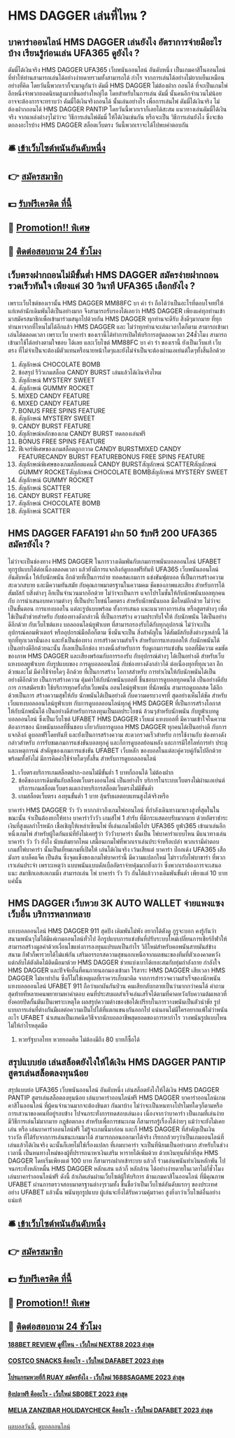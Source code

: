 # HMS DAGGER เล่นที่ไหน ?
## บาคาร่าออนไลน์ HMS DAGGER เล่นยังไง อัตราการจ่ายมีอะไรบ้าง เรียนรู้ก่อนเล่น UFA365 ดูยังไง ?
ดัมมี่ได้เงินจริง HMS DAGGER UFA365 เว็บพนันออนไลน์ อันดับหนึ่ง เป็นเกมคาสิโนออนไลน์ที่ทำให้ท่านสามารถเล่นได้อย่างง่ายดายรวมทั้งสามารถได้ กำไร จากการเล่นได้อย่างไม่ยากเย็นเหมือนอย่างที่คิด โดยวันนี้พวกเราก็จะมาดูกันว่า ดัมมี่ HMS DAGGER ไม่ต้องฝาก ถอนได้ ที่จะเป็นเกมไพ่อีกหนึ่งจำพวกยอดนิยมสูงมากขึ้นอย่างใหญ่โต โดยสำหรับในการเล่น ดัมมี่ นั้นคนอีกจำนวนไม่น้อยอาจจะต้องการจะทราบว่า ดัมมี่ได้เงินจริงถอนได้ นั้นเล่นอย่างไร เพื่อการเล่นไพ่ ดัมมี่ได้เงินจริง ไม่ต้องฝากถอนได้ HMS DAGGER PANTIP โดยวันนี้พวกเราก็เลยได้สะสม แนวทางเล่นดัมมี่ได้เงินจริง จากแหล่งต่างๆไม่ว่าจะ วิธีการเล่นไพ่ดัมมี่ ให้ได้เงินเช่นกัน หรือจะเป็น วิธีการเล่นยังไง ซึ่งจะข้อตกลงอะไรบ้าง HMS DAGGER สล็อตเว็บตรง วันนี้พวกเราจะได้ไปพบคำตอบกัน

## 🛎 [เข้าเว็บไซต์พนันอันดับหนึ่ง](https://bit.ly/3SdLNi2)
## 👉 [สมัครสมาชิก](https://bit.ly/3SdLNi2)
## 💵 [รับฟรีเครดิต ที่นี้](https://bit.ly/3dyRKHj)
## 👑 [Promotion!! พิเศษ](https://bit.ly/3dyRKHj)
## 📱 [ติดต่อสอบถาม 24 ชัวโมง](https://bit.ly/3dyRKHj)

## เว็บตรงฝากถอนไม่มีขั้นต่ำ HMS DAGGER สมัครง่ายฝากถอนรวดเร็วทันใจ เพียงแค่ 30 วินาที UFA365 เลือกยังไง ?
เพราะเว็บไซต์ของเรานั้น HMS DAGGER MM88FC บา ค่า ร่า ถือได้ว่าเป็นอะไรที่ตอบโจทย์ให้แก่เหล่านักเดิมพันได้เป็นอย่างมาก จึงสามารถรับรองได้เลยว่า HMS DAGGER เพียงแค่ทุกท่านเข้ามาสมัครสมาชิกเพื่อเข้ามาร่วมสนุกไปด้วยกัน HMS DAGGER ทุกท่านจะดีรับ สิ่งดีๆมากมาย ที่ทุกท่านหาจากที่ไหนไม่ได้อีกแล้ว HMS DAGGER และ ไม่ว่าทุกท่านจะเล่นเวลาใดก็ตาม สามารถเข้ามาเล่นได้ตลอดเวลา เพราะเว็บ บาคาร่า ของเรานี้ได้ทำการเปิดให้บริการอยู่ตลอดเวลา 24ชั่วโมง สามารถเข้ามาใช้ได้อย่างตามใจชอบ ได้เลย และเว็บไซต์ MM88FC บา ค่า ร่า ของเรานี้ ยังเป็นเว็บแท้ เว็บตรง ที่ไม่จำเป็นจะต้องมีตัวแทนหรือนายหน้าใดๆและยังไม่จำเป็นจะต้องผ่านเอเย่นต์ใดๆทั้งสิ้นอีกด้วย
1. สัญลักษณ์ CHOCOLATE BOMB
2. ข้อสรุป รีวิวเกมสล็อต CANDY BURST เล่นแล้วได้เงินจริงไหม
3. สัญลักษณ์ MYSTERY SWEET
4. สัญลักษณ์ GUMMY ROCKET
5. MIXED CANDY FEATURE
6. MIXED CANDY FEATURE
7. BONUS FREE SPINS FEATURE
8. สัญลักษณ์ MYSTERY SWEET
9. CANDY BURST FEATURE
10. สัญลักษณ์หลักของเกม CANDY BURST ทดลองเล่นฟรี
11. BONUS FREE SPINS FEATURE
12. ฟีเจอร์พิเศษของเกมสล็อตลูกกวาด CANDY BURSTMIXED CANDY FEATURECANDY BURST FEATUREBONUS FREE SPINS FEATURE
13. สัญลักษณ์พิเศษของเกมสล็อตแคนดี้ CANDY BURSTสัญลักษณ์ SCATTERสัญลักษณ์ GUMMY ROCKETสัญลักษณ์ CHOCOLATE BOMBสัญลักษณ์ MYSTERY SWEET
14. สัญลักษณ์ GUMMY ROCKET
15. สัญลักษณ์ SCATTER
16. CANDY BURST FEATURE
17. สัญลักษณ์ CHOCOLATE BOMB
18. สัญลักษณ์ SCATTER

## HMS DAGGER FAFA191 ฝาก 50 รับฟรี 200 UFA365 สมัครยังไง ?
ไม่ว่าจะเป็นช่องทาง HMS DAGGER ในการวางเดิมพันกับเกมการพนันบอลออนไลน์ UFABET ทุกรูปแบบได้ต่อเนื่องตลอดเวลา แล้วยังมีการแจกลิงก์ดูบอลฟรีทันที UFA365 เว็บพนันออนไลน์ อันดับหนึ่ง ให้กับนักพนัน อีกด้วยที่เป็นการถ่าย ทอดสดเกมการ แข่งขันฟุตบอล ที่เป็นการสร้างความสะดวกสบาย และมีความทันสมัย กับคุณภาพมาตรฐานในความคม ชัดของภาพและเสียง
สำหรับการได้สัมผัสกั บสิ่งต่างๆ อีกเป็นจำนวนมากอีกด้วย ไม่ว่าจะเป็นการ แจกโปรโมชั่นให้กับนักพนันบอลทุกคนกับ การนำเสนอบทความต่างๆ ที่เป็นประโยชน์โดยตรง สำหรับนักพนันบอล มือใหม่อีกด้วย ไม่ว่าจะเป็นขั้นตอน การแทงบอลใน แต่ละรูปแบบพร้อม ทั้งการเสนอ แนะแนวทางการเล่น หรือสูตรต่างๆ เพื่อใช้เป็นตัวช่วยสำหรับ
กับช่องทางดังกล่าวนี้ ที่เป็นการสร้าง ความประทับใจให้ กับนักพนัน ได้เป็นอย่างดีอีกด้วย กับเว็บไซต์แทง บอลออนไลน์ยูฟ่าเบท ที่สามารถรองรับได้กับทุกอุปกรณ์ ไม่ว่าจะเป็น อุปกรณ์คอมพิวเตอร์ หรืออุปกรณ์มือถือก็ตาม ซึ่งนั่นจะเป็น สิ่งสำคัญใน ได้สัมผัสกับสิ่งต่างๆเหล่านี้ ได้ทุกที่ทุกเวลานั่นเอง และยังเป็นช่องทาง
การสร้างความสำเร็จ สำหรับการแทงบอลให้ กับนักพนันได้ เป็นอย่างดีอีกด้วยฉะนั้น ก็เลยเป็นอีกช่อง ทางหนึ่งสำหรับการ รับดูเกมการแข่งขัน บอลที่มีความ คมชัดของภาพ HMS DAGGER และเสียงพร้อมกับการรองรับ กับอุปกรณ์ต่างๆ ได้เป็นอย่างดี สำหรับเว็บแทงบอลยูฟ่าเบท กับรูปแบบของ การดูบอลออนไลน์ กับช่องทางดังกล่าวได้ ต่อเนื่องทุกที่ทุกเวลา อีกด้วยและไม่ มีค่าใช้จ่ายใดๆ อีกด้วย ที่เป็นการสร้าง โอกาสสำหรับ การทำเงินให้กับนักพนันได้เป็น อย่างดีอีกด้วย
เป็นการสร้างความ คุ้มค่าให้กับนักพนันบอลที่ ชื่นชอบการดูบอลทุกคนได้ เป็นอย่างดีกับการ การสมัครเข้า ใช้บริการทุกครั้งกับเว็บพนัน ออนไลน์ยูฟ่าเบท ที่นักพนัน สามารถดูบอลสด ได้อีกด้วยเป็นการ สร้างความสุขให้กับ นักพนันได้เป็นอย่างดี กับความครบวงจรที่ สุดอย่างเห็นได้ชัด สำหรับเว็บแทงบอลออนไลน์ยูฟ่าเบท
กับการดูบอลออนไลน์ทุกคู่ HMS DAGGER ที่เป็นการสร้างโอกาส ให้กับนักพนันได้ เป็นอย่างดีสำหรับการลงทุนเป็นผลประโยชน์ ล้วนๆสำหรับนักพนัน กับยูฟ่าเบทดูบอลออนไลน์ ซึ่งเป็นเว็บไซต์ UFABET HMS DAGGER เว็บแม่ แทงบอลที่ มีความเข้าใจในความต้องการของ นักพนันบอลที่ชื่นชอบ เกี่ยวกับการดูบอล HMS DAGGER ทุกคนได้เป็นอย่างดี กับการแจกลิงก์ ดูบอลฟรีโดยทันที
และยังเป็นการสร้างความ สะดวกรวดเร็วสำหรับ การใช้งานกับ ช่องทางดังกล่าวสำหรับ การรับชมเกมการแข่งขันบอลทุกคู่ และก็การดูบอลย้อนหลัง และการมีไฮไลท์การทำ ประตูและเหตุการณ์ สำคัญของเกมการแข่งขัน UFABET เว็บหลัก ของบอลในแต่ละคู่ควบคู่กันไปอีกด้วย พร้อมทั้งยังไม่ มีการคิดค่าใช้จ่ายใดๆทั้งสิ้น สำหรับการดูบอลออนไลน์
1. เว็บตรงบริการเกมสล็อตฝาก-ถอนไม่มีขั้นต่ำ 1 บาทก็ถอนได้ ไม่ต้องฝาก
2. ข้อดีของการเดิมพันกับสล็อตเว็บตรงออนไลน์ เป็นอย่างไร บริการในระบบเว็บตรงไม่ผ่านเอเย่นต์บริการเกมสล็อตเว็บตรงแตกง่ายบริการสล็อตเว็บตรงไม่มีขั้นต่ำ
3. เกมสล็อตเว็บตรง ลงทุนขั้นต่ำ 1 บาท ลุ้นรับผลตอบแทนสูงได้จริงหรือ

บาคาร่า HMS DAGGER วัว วัว หากกล่าวถึงเกมไพ่ออนไลน์ ที่กำลังเดินทางมาแรงสูงที่สุดในในขณะนั้น จำเป็นต้องยกให้ทาง บาคาร่าวัววัว เกมส์ไพ่ 1 สำรับ ที่มีกระแสตอบรับมากมาย ด้วยอัตราชำระเงินที่สูงผลกำไรหนัก เชื้อเชิญให้เหล่าเซียนไพ่ ที่เล่นเกมไพ่มือโปร UFA365 ยูฟ่า365 เข้ามาเล่นอีกหนึ่งเกมไพ่ สำหรับผู้ใดกันแน่ที่ยังไม่เคยรู้ว่า วัววัวบาคาร่า นั้นเป็น ไพ่บาคาร่าแบบไหน มีแนวทางเล่น บาคาร่า วัว วัว ยังไง นับแต้มยากไหม เสมือนเกมไพ่ที่พวกเราเล่นประจำหรือเปล่า พวกเรามีคำตอบ เกมส์ไพ่บาคาร่า นั้นเป็นเยี่ยมเกมที่เปิดให้ เล่นได้เงินจริง เว้นเสียแต่ บาคาร่า ป๊อกเด้ง UFA365 เสือมังกร แบล็คแจ็ค เป็นต้น ซึ่งจุดแข็งของเกมไพ่บาคาร่านี้ มีความแปลกใหม่ ไม่ราวกับไพ่บาขาร่า ที่พวกเราเล่นประจำ เพราะเหตุว่า แบบพนันแบบดัลเบิ้ลอัตราจ่ายคุ้มมากยิ่งกว่า ซึ่งพวกเราต้องการจะเสนอแนะ สมาชิกเอสเอเกมมิ่ง สามารถเล่น ไพ่ บาคาร่า วัว วัว กันได้แล้ววางเดิมพันขั้นตํ่า เพียงแต่ 10 บาทแค่นั้น

## HMS DAGGER เว็บหวย 3K AUTO WALLET จ่ายแพงแซงเว็บอื่น บริการหลากหลาย
แทงบอลออนไลน์ HMS DAGGER 911 สุดปัง เดิมพันไม่พัง อยากได้ตังดู กูรูจะบอก คงรู้กันว่าสนามพนันๆไม่ได้มีแค่เกมออนไลน์ทั่วไป อีกรูปแบบการแข่งขันที่ปรับระบบใหม่เปลี่ยนการเชียร์กีฬาให้สามารถสร้างมูลค่าด้วยเงื่อนไขแห่งการลงทุนแปรผลเป็นกำไร วิถีใหม่สำหรับคอพนันสายมันส์ข้างสนาม กีฬาก็พารวยได้ไม่แพ้กัน เสริมอรรถรสความสุขนอกเหนือจากผลชนะของทีมที่ตัวเองคาดหวัง แต่กลับได้ตังติดไม้ติดมือมาด้วย HMS DAGGER ช่วยแบ่งเบาได้เยอะสมกับทุ่มกำลังกาย กำลังใจ HMS DAGGER และปัจจัยอื่นที่คนภายนอกมองเข้ามา ไร้สาระ HMS DAGGER เสียเวลา HMS DAGGER ไม่หาทำกิน ซึ่งก็ไม่ใช่เหตุผลที่เราควรเก็บมาคิด จากการสำรวจความสำเร็จของนักพนัน แทงบอลออนไลน์ UFABET 911 ถือว่าผกผันกันป่วน คนเสียกลับกลายเป็นว่ามากกว่าคนได้ คำถามสุดท้ายที่หลายคนพยายามหาคำตอบ คนที่ประสบผลสำเร็จเล่นเสร็จได้ตามที่คาดหวังกับความล้มเหลวที่ยังคอยปิดกั้นมันเป็นเพราะเหตุใด ผลสรุปความต่างของข้อได้เปรียบในการวางพนันเป็นตัวนำชัย รูปแบบการเล่นที่ต่างกันมีผลต่อความเป็นไปได้ที่แตกแขนงกันออกไป แน่นอนไม่มีใครอยากแพ้ไม่ว่าพนันอะไร UFABET นำเสนอเป็นเทคนิควิธีจากนักบอลอาชีพสุดยอดของการหากำไร วางพนันรูปแบบไหนไม่ให้กำไรหลุดมือ
1. หวยรัฐบาลไทย หวยยอดฮิต ไม่ต้องมีถึง 80 บาทก็ซื้อได้

## สรุปแบบย่อ เล่นสล็อตยังไงให้ได้เงิน HMS DAGGER PANTIP สูตรเล่นสล็อตลงทุนน้อย
สรุปแบบย่อ UFA365 เว็บพนันออนไลน์ อันดับหนึ่ง เล่นสล็อตยังไงให้ได้เงิน HMS DAGGER PANTIP สูตรเล่นสล็อตลงทุนน้อย เล่นบาคาร่าออนไลน์ฟรี HMS DAGGER บาคาร่าออนไลน์เกมคาสิโนออนไลน์ ที่ผู้คนจำนวนมากจะต้องชินตา กันมาบ้าง ไม่ว่าจะเป็นหนทางโปรโมทใดๆก็ตามหรือ การเสวนาของคนที่อยู่รอบข้าง ไปจนกระทั่งการทดสอบเล่นเอง เนื่องจากว่าบาคาร่า เป็นเกมที่เล่นง่าย มีวิธีการเล่นไม่มากมาย กฎข้อตกลง สำหรับเพื่อการชนะเกม ก็สามารถรู้เรื่องได้ง่ายๆ แม้ว่าจะยังไม่เคยเล่น หรือ เล่นบาคาร่าออนไลน์ฟรี ไม่รู้จะเกมนี้มาก่อน และก็ HMS DAGGER ที่สำคัญเป็นเงินรางวัล ที่ได้รับจากการเล่นชนะเกมมาได้ สามารถถอนออกมาได้จริง เรียกกล้วยๆว่าเป็นเกมออนไลน์ที่เล่นแล้วได้เงินจริง ฉะนั้นก็เลยไม่ใช่เรื่องแปลก ที่เกมบาคาร่า จะเป็นที่นิยมเป็นอย่างมาก สำหรับในช่วงเวลานี้ เป็นหนทางใหม่ของผู้ที่ปรารถนาหาเงินเสริม หารายได้เพิ่มด้วย ด้วยเงินทุนที่ต่ำที่สุด HMS DAGGER โดยเริ่มเพียงแต่ 100 บาท ก็สามารถฝากเข้าระบบ แล้วก็ ร่วมเล่นพนันทำเงินหลักพัน ไปจนกระทั่งหลักหมื่น HMS DAGGER หลักแสน แล้วก็ หลักล้าน ได้อย่างง่ายดายในเวลาไม่กี่ชั่วโมง เล่นบาคาร่าออนไลน์ฟรี ดังนี้ ถ้าเกิดเล่นผ่านเว็บไซต์ผู้ให้บริการ ด้านเกมคาสิโนออนไลน์ ที่มีคุณภาพ UFABET ผ่านการตรวจสอบมาตรฐานต่างๆรวมทั้ง ขึ้นชื่อว่าเป็นเว็บไซต์อันดับแรกๆ ของประเทศอย่าง UFABET แล้วนั้น พนันทุกรูปแบบ ผู้เล่นจะยิ่งได้รับความคุ้มราคา สูงยิ่งกว่าเว็บไซต์อื่นอย่างแน่แท้

## 🛎 [เข้าเว็บไซต์พนันอันดับหนึ่ง](https://bit.ly/3SdLNi2)
## 👉 [สมัครสมาชิก](https://bit.ly/3SdLNi2)
## 💵 [รับฟรีเครดิต ที่นี้](https://bit.ly/3dyRKHj)
## 👑 [Promotion!! พิเศษ](https://bit.ly/3dyRKHj)
## 📱 [ติดต่อสอบถาม 24 ชัวโมง](https://bit.ly/3dyRKHj)

#### [188BET REVIEW ดูที่ไหน - เว็บใหม่ NEXT88 2023 ล่าสุด](https://atom.io/themes/188bet%20review%20ดูที่ไหน%20-%20เว็บใหม่%20next88%202023%20ล่าสุด)
#### [COSTCO SNACKS คืออะไร - เว็บใหม่ DAFABET 2023 ล่าสุด](https://atom.io/themes/costco%20snacks%20คืออะไร%20-%20เว็บใหม่%20dafabet%202023%20ล่าสุด)
#### [โปรแกรมหวยยี่กี RUAY สมัครยังไง - เว็บใหม่ 1688SAGAME 2023 ล่าสุด](https://atom.io/themes/โปรแกรมหวยยี่กี%20ruay%20สมัครยังไง%20-%20เว็บใหม่%201688sagame%202023%20ล่าสุด)
#### [ยิงปลาฟรี คืออะไร - เว็บใหม่ SBOBET 2023 ล่าสุด](https://atom.io/themes/ยิงปลาฟรี%20คืออะไร%20-%20เว็บใหม่%20sbobet%202023%20ล่าสุด)
#### [MELIA ZANZIBAR HOLIDAYCHECK คืออะไร - เว็บใหม่ DAFABET 2023 ล่าสุด](https://atom.io/themes/melia%20zanzibar%20holidaycheck%20คืออะไร%20-%20เว็บใหม่%20dafabet%202023%20ล่าสุด)

[ผลบอลวันนี้](https://siamsport.tv "ผลบอลวันนี้"), [ดูบอลออนไลน์](https://siamsport.tv/ดูบอลสด "ดูบอลออนไลน์")